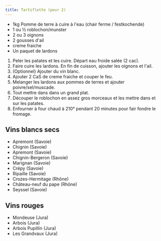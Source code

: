 ```yaml
---
title: Tartiflette (pour 2)
---
```


-   1kg Pomme de terre à cuire à l'eau (chair ferme / festkochende)
-   1 ou ½ roblochon/munster
-   2 ou 3 oignons
-   2 gousses d'ail
-   creme fraiche
-   Un paquet de lardons

1.  Peler les patates et les cuire. Départ eau froide salée (2 cac).
2.  Faire cuire les lardons. En fin de cuisson, ajouter les oignons et
    l'ail.
3.  (Optionnel) Ajouter du vin blanc.
4.  Ajouter 2 CaS de creme fraiche et couper le feu.
5.  Melanger les lardons aux pommes de terres et ajouter
    poivre/sel/muscade.
6.  Tout mettre dans dans un grand plat.
7.  Découper le roblochon en assez gros morceaux et les mettre dans et
    sur les patates.
8.  Enfourner à four chaud à 210° pendant 20 minutes pour fair fondre le
    fromage.

Vins blancs secs
----------------

-   Apremont (Savoie)
-   Chignin (Savoie)
-   Apremont (Savoie)
-   Chignin-Bergeron (Savoie)
-   Marignan (Savoie)
-   Crépy (Savoie)
-   Ripaille (Savoie)
-   Crozes-Hermitage (Rhône)
-   Château-neuf du pape (Rhône)
-   Seyssel (Savoie)

Vins rouges
-----------

-   Mondeuse (Jura)
-   Arbois (Jura)
-   Arbois Pupillin (Jura)
-   Les Grandvaux (Jura)
